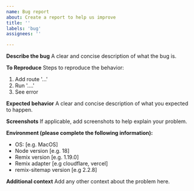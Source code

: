 ```yaml
---
name: Bug report
about: Create a report to help us improve
title: ''
labels: 'bug'
assignees: ''

---
```


**Describe the bug**
A clear and concise description of what the bug is.

**To Reproduce**
Steps to reproduce the behavior:
1. Add route '...'
2. Run '....'
4. See error

**Expected behavior**
A clear and concise description of what you expected to happen.

**Screenshots**
If applicable, add screenshots to help explain your problem.

**Environment (please complete the following information):**
 - OS: [e.g. MacOS]
 - Node version [e.g. 18]
 - Remix version [e.g. 1.19.0]
 - Remix adapter [e.g cloudflare, vercel]
 - remix-sitemap version [e.g 2.2.8]

**Additional context**
Add any other context about the problem here.
